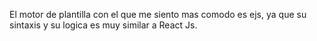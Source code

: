 El motor de plantilla con el que me siento mas comodo es ejs, ya que su sintaxis y su logica es muy similar a React Js.